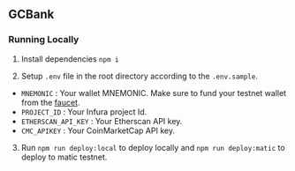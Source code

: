 ## GCBank

### Running Locally

1. Install dependencies `npm i`

2. Setup `.env` file in the root directory according to the `.env.sample`.

 - `MNEMONIC` : Your wallet MNEMONIC. Make sure to fund your testnet wallet from the [faucet](https://faucet.matic.network).
 - `PROJECT_ID` : Your Infura project Id.
 - `ETHERSCAN_API_KEY` : Your Etherscan API key.
 - `CMC_APIKEY` : Your CoinMarketCap API key.

3. Run `npm run deploy:local` to deploy locally and `npm run deploy:matic` to deploy to matic testnet.
